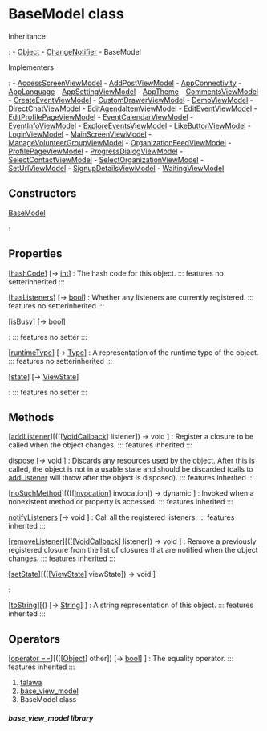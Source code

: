 
<div>

# BaseModel class

</div>



Inheritance

:   -   [Object](https://api.flutter.dev/flutter/dart-core/Object-class.html)
    -   [ChangeNotifier](https://api.flutter.dev/flutter/foundation/ChangeNotifier-class.html)
    -   BaseModel

Implementers

:   -   [AccessScreenViewModel](../view_model_access_request_view_model/AccessScreenViewModel-class.html)
    -   [AddPostViewModel](../view_model_after_auth_view_models_add_post_view_models_add_post_view_model/AddPostViewModel-class.html)
    -   [AppConnectivity](../view_model_connectivity_view_model/AppConnectivity-class.html)
    -   [AppLanguage](../view_model_lang_view_model/AppLanguage-class.html)
    -   [AppSettingViewModel](../view_model_after_auth_view_models_settings_view_models_app_setting_view_model/AppSettingViewModel-class.html)
    -   [AppTheme](../view_model_theme_view_model/AppTheme-class.html)
    -   [CommentsViewModel](../view_model_widgets_view_models_comments_view_model/CommentsViewModel-class.html)
    -   [CreateEventViewModel](../view_model_after_auth_view_models_event_view_models_create_event_view_model/CreateEventViewModel-class.html)
    -   [CustomDrawerViewModel](../view_model_widgets_view_models_custom_drawer_view_model/CustomDrawerViewModel-class.html)
    -   [DemoViewModel](../main/DemoViewModel-class.html)
    -   [DirectChatViewModel](../view_model_after_auth_view_models_chat_view_models_direct_chat_view_model/DirectChatViewModel-class.html)
    -   [EditAgendaItemViewModel](../view_model_after_auth_view_models_event_view_models_edit_agenda_view_model/EditAgendaItemViewModel-class.html)
    -   [EditEventViewModel](../view_model_after_auth_view_models_event_view_models_edit_event_view_model/EditEventViewModel-class.html)
    -   [EditProfilePageViewModel](../view_model_after_auth_view_models_profile_view_models_edit_profile_view_model/EditProfilePageViewModel-class.html)
    -   [EventCalendarViewModel](../view_model_after_auth_view_models_event_view_models_event_calendar_view_model/EventCalendarViewModel-class.html)
    -   [EventInfoViewModel](../view_model_after_auth_view_models_event_view_models_event_info_view_model/EventInfoViewModel-class.html)
    -   [ExploreEventsViewModel](../view_model_after_auth_view_models_event_view_models_explore_events_view_model/ExploreEventsViewModel-class.html)
    -   [LikeButtonViewModel](../view_model_widgets_view_models_like_button_view_model/LikeButtonViewModel-class.html)
    -   [LoginViewModel](../view_model_pre_auth_view_models_login_view_model/LoginViewModel-class.html)
    -   [MainScreenViewModel](../view_model_main_screen_view_model/MainScreenViewModel-class.html)
    -   [ManageVolunteerGroupViewModel](../view_model_after_auth_view_models_event_view_models_manage_volunteer_group_view_model/ManageVolunteerGroupViewModel-class.html)
    -   [OrganizationFeedViewModel](../view_model_after_auth_view_models_feed_view_models_organization_feed_view_model/OrganizationFeedViewModel-class.html)
    -   [ProfilePageViewModel](../view_model_after_auth_view_models_profile_view_models_profile_page_view_model/ProfilePageViewModel-class.html)
    -   [ProgressDialogViewModel](../view_model_widgets_view_models_progress_dialog_view_model/ProgressDialogViewModel-class.html)
    -   [SelectContactViewModel](../view_model_after_auth_view_models_chat_view_models_select_contact_view_model/SelectContactViewModel-class.html)
    -   [SelectOrganizationViewModel](../view_model_pre_auth_view_models_select_organization_view_model/SelectOrganizationViewModel-class.html)
    -   [SetUrlViewModel](../view_model_pre_auth_view_models_set_url_view_model/SetUrlViewModel-class.html)
    -   [SignupDetailsViewModel](../view_model_pre_auth_view_models_signup_details_view_model/SignupDetailsViewModel-class.html)
    -   [WaitingViewModel](../view_model_pre_auth_view_models_waiting_view_model/WaitingViewModel-class.html)



## Constructors

[BaseModel](../view_model_base_view_model/BaseModel/BaseModel.html)

:   



## Properties

[[hashCode](https://api.flutter.dev/flutter/dart-core/Object/hashCode.html)] [→ [int](https://api.flutter.dev/flutter/dart-core/int-class.html)]
:   The hash code for this object.
    ::: features
    no setterinherited
    :::

[[hasListeners](https://api.flutter.dev/flutter/foundation/ChangeNotifier/hasListeners.html)] [→ [bool](https://api.flutter.dev/flutter/dart-core/bool-class.html)]
:   Whether any listeners are currently registered.
    ::: features
    no setterinherited
    :::

[[isBusy](../view_model_base_view_model/BaseModel/isBusy.html)] [→ [bool](https://api.flutter.dev/flutter/dart-core/bool-class.html)]

:   ::: features
    no setter
    :::

[[runtimeType](https://api.flutter.dev/flutter/dart-core/Object/runtimeType.html)] [→ [Type](https://api.flutter.dev/flutter/dart-core/Type-class.html)]
:   A representation of the runtime type of the object.
    ::: features
    no setterinherited
    :::

[[state](../view_model_base_view_model/BaseModel/state.html)] [→ [ViewState](../enums_enums/ViewState.html)]

:   ::: features
    no setter
    :::



## Methods

[[addListener](https://api.flutter.dev/flutter/foundation/ChangeNotifier/addListener.html)][([[[VoidCallback](https://api.flutter.dev/flutter/dart-ui/VoidCallback.html)] listener]) → void ]
:   Register a closure to be called when the object changes.
    ::: features
    inherited
    :::

[dispose](https://api.flutter.dev/flutter/foundation/ChangeNotifier/dispose.html) [→ void ]
:   Discards any resources used by the object. After this is called, the
    object is not in a usable state and should be discarded (calls to
    [addListener](https://api.flutter.dev/flutter/foundation/ChangeNotifier/addListener.html)
    will throw after the object is disposed).
    ::: features
    inherited
    :::

[[noSuchMethod](https://api.flutter.dev/flutter/dart-core/Object/noSuchMethod.html)][([[[Invocation](https://api.flutter.dev/flutter/dart-core/Invocation-class.html)] invocation]) → dynamic ]
:   Invoked when a nonexistent method or property is accessed.
    ::: features
    inherited
    :::

[notifyListeners](https://api.flutter.dev/flutter/foundation/ChangeNotifier/notifyListeners.html) [→ void ]
:   Call all the registered listeners.
    ::: features
    inherited
    :::

[[removeListener](https://api.flutter.dev/flutter/foundation/ChangeNotifier/removeListener.html)][([[[VoidCallback](https://api.flutter.dev/flutter/dart-ui/VoidCallback.html)] listener]) → void ]
:   Remove a previously registered closure from the list of closures
    that are notified when the object changes.
    ::: features
    inherited
    :::

[[setState](../view_model_base_view_model/BaseModel/setState.html)][([[[ViewState](../enums_enums/ViewState.html)] viewState]) → void ]

:   

[[toString](https://api.flutter.dev/flutter/dart-core/Object/toString.html)][() [→ [String](https://api.flutter.dev/flutter/dart-core/String-class.html)] ]
:   A string representation of this object.
    ::: features
    inherited
    :::



## Operators

[[operator ==](https://api.flutter.dev/flutter/dart-core/Object/operator_equals.html)][([[[Object](https://api.flutter.dev/flutter/dart-core/Object-class.html)] other]) [→ [bool](https://api.flutter.dev/flutter/dart-core/bool-class.html)] ]
:   The equality operator.
    ::: features
    inherited
    :::







1.  [talawa](../index.html)
2.  [base_view_model](../view_model_base_view_model/)
3.  BaseModel class

##### base_view_model library







